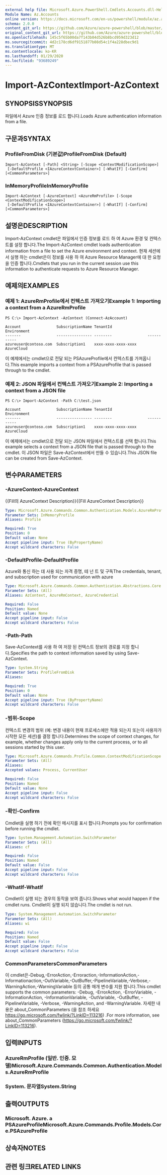 ```yaml
---
external help file: Microsoft.Azure.PowerShell.Cmdlets.Accounts.dll-Help.xml
Module Name: Az.Accounts
online version: https://docs.microsoft.com/en-us/powershell/module/az.accounts/import-azcontext
schema: 2.0.0
content_git_url: https://github.com/Azure/azure-powershell/blob/master/src/Accounts/Accounts/help/Import-AzContext.md
original_content_git_url: https://github.com/Azure/azure-powershell/blob/master/src/Accounts/Accounts/help/Import-AzContext.md
ms.openlocfilehash: 145c5f65b00da7f143b04d526b8bcd959d323d12
ms.sourcegitcommit: 4d2c178cd6df9151877b08d54c1f4a228dbec9d1
ms.translationtype: MT
ms.contentlocale: ko-KR
ms.lasthandoff: 01/29/2020
ms.locfileid: "93689249"
---
```

# <span data-ttu-id="be8ff-101">Import-AzContext</span><span class="sxs-lookup"><span data-stu-id="be8ff-101">Import-AzContext</span></span>

## <span data-ttu-id="be8ff-102">SYNOPSIS</span><span class="sxs-lookup"><span data-stu-id="be8ff-102">SYNOPSIS</span></span>
<span data-ttu-id="be8ff-103">파일에서 Azure 인증 정보를 로드 합니다.</span><span class="sxs-lookup"><span data-stu-id="be8ff-103">Loads Azure authentication information from a file.</span></span>

## <span data-ttu-id="be8ff-104">구문과</span><span class="sxs-lookup"><span data-stu-id="be8ff-104">SYNTAX</span></span>

### <span data-ttu-id="be8ff-105">ProfileFromDisk (기본값)</span><span class="sxs-lookup"><span data-stu-id="be8ff-105">ProfileFromDisk (Default)</span></span>
```
Import-AzContext [-Path] <String> [-Scope <ContextModificationScope>]
 [-DefaultProfile <IAzureContextContainer>] [-WhatIf] [-Confirm] [<CommonParameters>]
```

### <span data-ttu-id="be8ff-106">InMemoryProfile</span><span class="sxs-lookup"><span data-stu-id="be8ff-106">InMemoryProfile</span></span>
```
Import-AzContext [-AzureContext] <AzureRmProfile> [-Scope <ContextModificationScope>]
 [-DefaultProfile <IAzureContextContainer>] [-WhatIf] [-Confirm] [<CommonParameters>]
```

## <span data-ttu-id="be8ff-107">설명은</span><span class="sxs-lookup"><span data-stu-id="be8ff-107">DESCRIPTION</span></span>
<span data-ttu-id="be8ff-108">Import-AzContext cmdlet은 파일에서 인증 정보를 로드 하 여 Azure 환경 및 컨텍스트를 설정 합니다.</span><span class="sxs-lookup"><span data-stu-id="be8ff-108">The Import-AzContext cmdlet loads authentication information from a file to set the Azure environment and context.</span></span>
<span data-ttu-id="be8ff-109">현재 세션에서 실행 하는 cmdlet은이 정보를 사용 하 여 Azure Resource Manager에 대 한 요청을 인증 합니다.</span><span class="sxs-lookup"><span data-stu-id="be8ff-109">Cmdlets that you run in the current session use this information to authenticate requests to Azure Resource Manager.</span></span>

## <span data-ttu-id="be8ff-110">예제의</span><span class="sxs-lookup"><span data-stu-id="be8ff-110">EXAMPLES</span></span>

### <span data-ttu-id="be8ff-111">예제 1: AzureRmProfile에서 컨텍스트 가져오기</span><span class="sxs-lookup"><span data-stu-id="be8ff-111">Example 1: Importing a context from a AzureRmProfile</span></span>
```
PS C:\> Import-AzContext -AzContext (Connect-AzAccount)

Account                SubscriptionName TenantId                Environment
-------                ---------------- --------                -----------
azureuser@contoso.com  Subscription1    xxxx-xxxx-xxxx-xxxx     AzureCloud
```

<span data-ttu-id="be8ff-112">이 예제에서는 cmdlet으로 전달 되는 PSAzureProfile에서 컨텍스트를 가져옵니다.</span><span class="sxs-lookup"><span data-stu-id="be8ff-112">This example imports a context from a PSAzureProfile that is passed through to the cmdlet.</span></span>

### <span data-ttu-id="be8ff-113">예제 2: JSON 파일에서 컨텍스트 가져오기</span><span class="sxs-lookup"><span data-stu-id="be8ff-113">Example 2: Importing a context from a JSON file</span></span>
```
PS C:\> Import-AzContext -Path C:\test.json

Account                SubscriptionName TenantId                Environment
-------                ---------------- --------                -----------
azureuser@contoso.com  Subscription1    xxxx-xxxx-xxxx-xxxx     AzureCloud
```

<span data-ttu-id="be8ff-114">이 예제에서는 cmdlet으로 전달 되는 JSON 파일에서 컨텍스트를 선택 합니다.</span><span class="sxs-lookup"><span data-stu-id="be8ff-114">This example selects a context from a JSON file that is passed through to the cmdlet.</span></span> <span data-ttu-id="be8ff-115">이 JSON 파일은 Save-AzContext에서 만들 수 있습니다.</span><span class="sxs-lookup"><span data-stu-id="be8ff-115">This JSON file can be created from Save-AzContext.</span></span>

## <span data-ttu-id="be8ff-116">변수</span><span class="sxs-lookup"><span data-stu-id="be8ff-116">PARAMETERS</span></span>

### <span data-ttu-id="be8ff-117">-AzureContext</span><span class="sxs-lookup"><span data-stu-id="be8ff-117">-AzureContext</span></span>
<span data-ttu-id="be8ff-118">{{Fill의 AzureContext Description}}</span><span class="sxs-lookup"><span data-stu-id="be8ff-118">{{Fill AzureContext Description}}</span></span>

```yaml
Type: Microsoft.Azure.Commands.Common.Authentication.Models.AzureRmProfile
Parameter Sets: InMemoryProfile
Aliases: Profile

Required: True
Position: 0
Default value: None
Accept pipeline input: True (ByPropertyName)
Accept wildcard characters: False
```

### <span data-ttu-id="be8ff-119">-DefaultProfile</span><span class="sxs-lookup"><span data-stu-id="be8ff-119">-DefaultProfile</span></span>
<span data-ttu-id="be8ff-120">Azure와 통신 하는 데 사용 되는 자격 증명, 테 넌 트 및 구독</span><span class="sxs-lookup"><span data-stu-id="be8ff-120">The credentials, tenant, and subscription used for communication with azure</span></span>

```yaml
Type: Microsoft.Azure.Commands.Common.Authentication.Abstractions.Core.IAzureContextContainer
Parameter Sets: (All)
Aliases: AzContext, AzureRmContext, AzureCredential

Required: False
Position: Named
Default value: None
Accept pipeline input: False
Accept wildcard characters: False
```

### <span data-ttu-id="be8ff-121">-Path</span><span class="sxs-lookup"><span data-stu-id="be8ff-121">-Path</span></span>
<span data-ttu-id="be8ff-122">Save-AzContext를 사용 하 여 저장 된 컨텍스트 정보의 경로를 지정 합니다.</span><span class="sxs-lookup"><span data-stu-id="be8ff-122">Specifies the path to context information saved by using Save-AzContext.</span></span>

```yaml
Type: System.String
Parameter Sets: ProfileFromDisk
Aliases:

Required: True
Position: 0
Default value: None
Accept pipeline input: True (ByPropertyName)
Accept wildcard characters: False
```

### <span data-ttu-id="be8ff-123">-범위</span><span class="sxs-lookup"><span data-stu-id="be8ff-123">-Scope</span></span>
<span data-ttu-id="be8ff-124">컨텍스트 변경의 범위 (예: 변경 내용이 현재 프로세스에만 적용 되는지 또는이 사용자가 시작한 모든 세션)를 결정 합니다.</span><span class="sxs-lookup"><span data-stu-id="be8ff-124">Determines the scope of context changes, for example, whether changes apply only to the current process, or to all sessions started by this user.</span></span>

```yaml
Type: Microsoft.Azure.Commands.Profile.Common.ContextModificationScope
Parameter Sets: (All)
Aliases:
Accepted values: Process, CurrentUser

Required: False
Position: Named
Default value: None
Accept pipeline input: False
Accept wildcard characters: False
```

### <span data-ttu-id="be8ff-125">-확인</span><span class="sxs-lookup"><span data-stu-id="be8ff-125">-Confirm</span></span>
<span data-ttu-id="be8ff-126">Cmdlet을 실행 하기 전에 확인 메시지를 표시 합니다.</span><span class="sxs-lookup"><span data-stu-id="be8ff-126">Prompts you for confirmation before running the cmdlet.</span></span>

```yaml
Type: System.Management.Automation.SwitchParameter
Parameter Sets: (All)
Aliases: cf

Required: False
Position: Named
Default value: False
Accept pipeline input: False
Accept wildcard characters: False
```

### <span data-ttu-id="be8ff-127">-WhatIf</span><span class="sxs-lookup"><span data-stu-id="be8ff-127">-WhatIf</span></span>
<span data-ttu-id="be8ff-128">Cmdlet이 실행 되는 경우의 동작을 보여 줍니다.</span><span class="sxs-lookup"><span data-stu-id="be8ff-128">Shows what would happen if the cmdlet runs.</span></span> <span data-ttu-id="be8ff-129">Cmdlet이 실행 되지 않습니다.</span><span class="sxs-lookup"><span data-stu-id="be8ff-129">The cmdlet is not run.</span></span>

```yaml
Type: System.Management.Automation.SwitchParameter
Parameter Sets: (All)
Aliases: wi

Required: False
Position: Named
Default value: False
Accept pipeline input: False
Accept wildcard characters: False
```

### <span data-ttu-id="be8ff-130">CommonParameters</span><span class="sxs-lookup"><span data-stu-id="be8ff-130">CommonParameters</span></span>
<span data-ttu-id="be8ff-131">이 cmdlet은-Debug,-ErrorAction,-Erroraction,-InformationAction,-Informationaction,-OutVariable,-OutBuffer,-PipelineVariable,-Verbose,-WarningAction,-WarningVariable 등의 공통 매개 변수를 지원 합니다.</span><span class="sxs-lookup"><span data-stu-id="be8ff-131">This cmdlet supports the common parameters: -Debug, -ErrorAction, -ErrorVariable, -InformationAction, -InformationVariable, -OutVariable, -OutBuffer, -PipelineVariable, -Verbose, -WarningAction, and -WarningVariable.</span></span> <span data-ttu-id="be8ff-132">자세한 내용은 about_CommonParameters (을 참조 하세요 https://go.microsoft.com/fwlink/?LinkID=113216) .</span><span class="sxs-lookup"><span data-stu-id="be8ff-132">For more information, see about_CommonParameters (https://go.microsoft.com/fwlink/?LinkID=113216).</span></span>

## <span data-ttu-id="be8ff-133">입력</span><span class="sxs-lookup"><span data-stu-id="be8ff-133">INPUTS</span></span>

### <span data-ttu-id="be8ff-134">AzureRmProfile (일반. 인증. 모델)</span><span class="sxs-lookup"><span data-stu-id="be8ff-134">Microsoft.Azure.Commands.Common.Authentication.Models.AzureRmProfile</span></span>

### <span data-ttu-id="be8ff-135">System. 문자열</span><span class="sxs-lookup"><span data-stu-id="be8ff-135">System.String</span></span>

## <span data-ttu-id="be8ff-136">출력</span><span class="sxs-lookup"><span data-stu-id="be8ff-136">OUTPUTS</span></span>

### <span data-ttu-id="be8ff-137">Microsoft. Azure. a PSAzureProfile</span><span class="sxs-lookup"><span data-stu-id="be8ff-137">Microsoft.Azure.Commands.Profile.Models.Core.PSAzureProfile</span></span>

## <span data-ttu-id="be8ff-138">상속자</span><span class="sxs-lookup"><span data-stu-id="be8ff-138">NOTES</span></span>

## <span data-ttu-id="be8ff-139">관련 링크</span><span class="sxs-lookup"><span data-stu-id="be8ff-139">RELATED LINKS</span></span>
